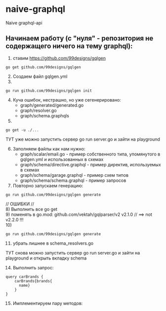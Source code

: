 # naive-graphql
Naive graphql-api
## Начинаем работу (с "нуля" - репозитория не содержащего ничего на тему graphql):  
1)  ставим https://github.com/99designs/gqlgen
```bazaar
go get github.com/99designs/gqlgen  
```
2) Создаем файл gqlgen.yml  
3) 
```bazaar
go run github.com/99designs/gqlgen init
```
4) Куча ошибок, нестрашно, но уже сегенерировано:
   - graph/generated/generated.go  
   - graph/resolver.go  
   - graph/schema.graphqls   
5) 
```bazaar
go get -u ./...
```   
ТУТ уже можно запустить сервер go run server.go и зайти на playground  

6) Заполняем файлы как нам нужно:  
   - graph/scalar/email.go - пример собственного типа, упомянутого в gqlgen.yml и использованных в схемах  
   - graph/schema/directive.graphql - пример директив, используемых в схемах  
   - graph/schema/garage.graphql - пример схем типов  
   - graph/schema/schema.graphql - пример запросов  
7) Повторно запускаем генерацию:  
```bazaar
go run github.com/99designs/gqlgen generate  
```  
// ОШИБКИ //  
8) Выполнить все go get   
9) поменять в go.mod: 	github.com/vektah/gqlparser/v2 v2.1.0  // ==> not v2.2.0 !!!  
10) 
```bazaar
go run github.com/99designs/gqlgen generate
```  
11) убрать лишнее в sсhema_resolvers.go 
    
ТУТ снова можно запустить сервер go run server.go и зайти на playground и открыть вкладку schema  

14) Выполнить запрос:  
```bazaar
query carBrands {
    carBrands{brands{
      name}
    }
}
```
15) Имплементируем пару методов: 

